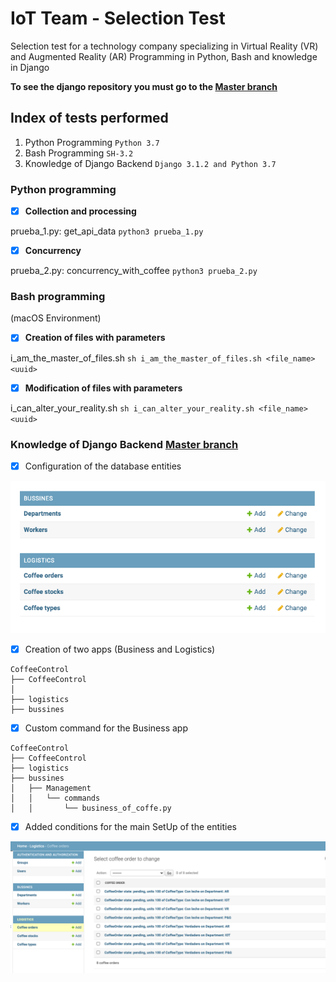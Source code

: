 # IoT Team - Selection Test
Selection test for a technology company specializing in Virtual Reality (VR) and Augmented Reality (AR) Programming in Python, Bash and knowledge in Django

**To see the django repository you must go to the [Master branch](https://github.com/ffriz22/IoT_Team-SelectionTest/tree/master)**

## Index of tests performed

1. Python Programming ```Python 3.7```
2. Bash Programming ```SH-3.2```
3. Knowledge of Django Backend ```Django 3.1.2 and Python 3.7```

### Python programming

* [x] **Collection and processing** 

prueba_1.py: get_api_data ```python3 prueba_1.py```

* [x] **Concurrency** 

prueba_2.py: concurrency_with_coffee ```python3 prueba_2.py```

### Bash programming

(macOS Environment)
* [x] **Creation of files with parameters** 

i_am_the_master_of_files.sh ```sh i_am_the_master_of_files.sh <file_name> <uuid>``` 

* [x] **Modification of files with parameters** 

i_can_alter_your_reality.sh ```sh i_can_alter_your_reality.sh <file_name> <uuid>```

### Knowledge of Django Backend [Master branch](https://github.com/ffriz22/IoT_Team-SelectionTest/tree/master)

* [x] Configuration of the database entities

![alt text](https://github.com/ffriz22/IoT_Team-SelectionTest/blob/main/entities.png?raw=true)

* [x] Creation of two apps (Business and Logistics)
```
CoffeeControl
├── CoffeeControl
│ 
├── logistics
├── bussines
```
* [x] Custom command for the Business app
```
CoffeeControl
├── CoffeeControl
├── logistics
├── bussines
│   ├── Management
│   │   └── commands
│   │       └── business_of_coffe.py
```
* [x] Added conditions for the main SetUp of the entities

![alt text](https://github.com/ffriz22/IoT_Team-SelectionTest/blob/main/example2.png?raw=true)
